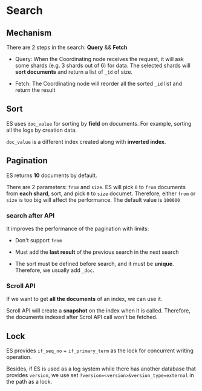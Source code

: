 # Search

## Mechanism

There are 2 steps in the search: **Query** && **Fetch**

- Query: When the Coordinating node receives the request, it will ask some shards (e.g. 3 shards out of 6) for data. The selected shards will **sort documents** and return a list of `_id` of size.

- Fetch: The Coordinating node will reorder all the sorted `_id` list and return the result

## Sort

ES uses `doc_value` for sorting by **field** on documents. For example, sorting all the logs by creation data.

`doc_value` is a different index created along with **inverted index**.

## Pagination

ES returns **10** documents by default.

There are 2 parameters: `from` and `size`. ES will pick `0` to `from` documents from **each shard**, sort, and pick `0` to `size` documet. Therefore, either `from` or `size` is too big will affect the performance. The default value is `100000`

### search after API

It improves the performance of the pagination with limits:

- Don't support `from`

- Must add the **last result** of the previous search in the next search

- The sort must be defined before search, and it must be **unique**. Therefore, we usually add `_doc`.

### Scroll API

If we want to get **all the documents** of an index, we can use it.

Scroll API will create a **snapshot** on the index when it is called. Therefore, the documents indexed after Scrol API call won't be fetched.

## Lock

ES provides `if_seq_no` + `if_primary_term` as the lock for concurrent writing operation.

Besides, if ES is used as a log system while there has another database that provides `version`, we use set `?version=<version>&version_type=external` in the path as a lock.
